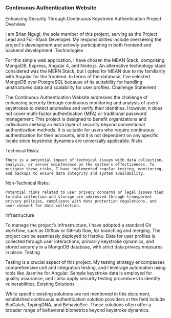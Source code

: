 ### Continuous Authentication Website

Enhancing Security Through Continuous Keystroke Authentication
Project Overview

I am Brian Ngugi, the sole member of this project, serving as the Project Lead and Full-Stack Developer. My responsibilities include overseeing the project's development and actively participating in both frontend and backend development.
Technologies

For this simple web application, I have chosen the MEAN Stack, comprising MongoDB, Express, Angular 4, and Node.js. An alternative technology stack considered was the MERN Stack, but I opted for MEAN due to my familiarity with Angular for the frontend. In terms of the database, I've selected MongoDB over PostgreSQL because of its suitability for handling unstructured data and scalability for user profiles.
Challenge Statement

The Continuous Authentication Website addresses the challenge of enhancing security through continuous monitoring and analysis of users' keystrokes to detect anomalies and verify their identities. However, it does not cover multi-factor authentication (MFA) or traditional password management. This project is designed to benefit organizations and individuals seeking an extra layer of security beyond conventional authentication methods. It is suitable for users who require continuous authentication for their accounts, and it is not dependent on any specific locale since keystroke dynamics are universally applicable.
Risks

Technical Risks:

    There is a potential impact of technical issues with data collection, analysis, or server maintenance on the system's effectiveness. To mitigate these risks, I have implemented regular testing, monitoring, and backups to ensure data integrity and system availability.

Non-Technical Risks:

    Potential risks related to user privacy concerns or legal issues tied to data collection and storage are addressed through transparent privacy policies, compliance with data protection regulations, and user consent for data collection.

Infrastructure

To manage the project's infrastructure, I have adopted a standard Git workflow, such as Gitflow or GitHub flow, for branching and merging. The project can be seamlessly deployed to Heroku. Data for user profiles is collected through user interactions, primarily keystroke dynamics, and stored securely in a MongoDB database, with strict data privacy measures in place.
Testing

Testing is a crucial aspect of this project. My testing strategy encompasses comprehensive unit and integration testing, and I leverage automation using tools like Jasmine for Angular. Sample keystroke data is employed for quality assurance, and I also apply security testing procedures to identify vulnerabilities.
Existing Solutions

While specific existing solutions are not mentioned in this document, established continuous authentication solution providers in the field include BioCatch, TypingDNA, and BehavioSec. These solutions often offer a broader range of behavioral biometrics beyond keystroke dynamics.